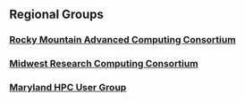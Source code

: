 ## Regional Groups

### [Rocky Mountain Advanced Computing Consortium](http://rmacc.org/)
### [Midwest Research Computing Consortium](https://midwestresearchcomputing.org)
### [Maryland HPC User Group](https://www.mdhpcusergroup.com/)
